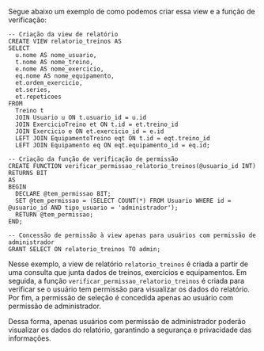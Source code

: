 Segue abaixo um exemplo de como podemos criar essa view e a função de verificação:

```
-- Criação da view de relatório
CREATE VIEW relatorio_treinos AS
SELECT
  u.nome AS nome_usuario,
  t.nome AS nome_treino,
  e.nome AS nome_exercicio,
  eq.nome AS nome_equipamento,
  et.ordem_exercicio,
  et.series,
  et.repeticoes
FROM
  Treino t
  JOIN Usuario u ON t.usuario_id = u.id
  JOIN ExercicioTreino et ON t.id = et.treino_id
  JOIN Exercicio e ON et.exercicio_id = e.id
  LEFT JOIN EquipamentoTreino eqt ON t.id = eqt.treino_id
  LEFT JOIN Equipamento eq ON eqt.equipamento_id = eq.id;

-- Criação da função de verificação de permissão
CREATE FUNCTION verificar_permissao_relatorio_treinos(@usuario_id INT)
RETURNS BIT
AS
BEGIN
  DECLARE @tem_permissao BIT;
  SET @tem_permissao = (SELECT COUNT(*) FROM Usuario WHERE id = @usuario_id AND tipo_usuario = 'administrador');
  RETURN @tem_permissao;
END;

-- Concessão de permissão à view apenas para usuários com permissão de administrador
GRANT SELECT ON relatorio_treinos TO admin;
```

Nesse exemplo, a view de relatório `relatorio_treinos` é criada a partir de uma consulta que junta dados de treinos, exercícios e equipamentos. Em seguida, a função `verificar_permissao_relatorio_treinos` é criada para verificar se o usuário tem permissão para visualizar os dados do relatório. Por fim, a permissão de seleção é concedida apenas ao usuário com permissão de administrador.

Dessa forma, apenas usuários com permissão de administrador poderão visualizar os dados do relatório, garantindo a segurança e privacidade das informações.